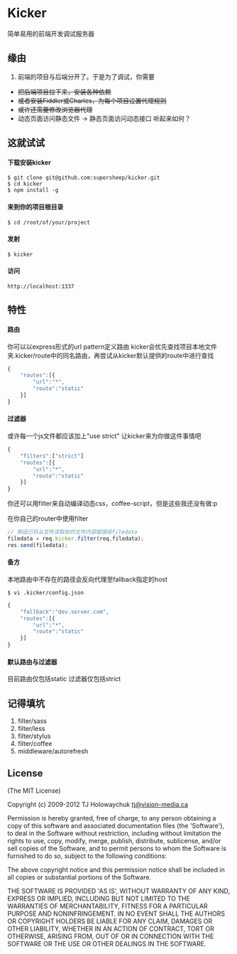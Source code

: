 Kicker
=======
简单易用的前端开发调试服务器


缘由
-----

1. 前端的项目与后端分开了。于是为了调试，你需要

- <del>把后端项目拉下来，安装各种依赖</del>
- <del>或者安装Fiddler或Charles，为每个项目设置代理规则</del>
- <del>或许还需要修改浏览器代理</del>
- 动态页面访问静态文件 -> 静态页面访问动态接口 听起来如何？


这就试试
--------



#### 下载安装kicker
		
	$ git clone git@github.com:supersheep/kicker.git
	$ cd kicker
	$ npm install -g
		

#### 来到你的项目根目录

	$ cd /root/of/your/project
	
#### 发射

	$ kicker
	
#### 访问
	
	http://localhost:1337


特性
------


#### 路由


你可以以express形式的url pattern定义路由
kicker会优先查找项目本地文件夹.kicker/route中的同名路由，再尝试从kicker默认提供的route中进行查找
	
```js
{
	"routes":[{
		"url":"*",
		"route":"static"
	}]
}
```	

#### 过滤器

或许每一个js文件都应该加上"use strict"
让kicker来为你做这件事情吧

```js
{
	"filters":["strict"]
	"routes":[{
		"url":"*",
		"route":"static"
	}]
}
```

你还可以用filter来自动编译动态css，coffee-script，但是这些我还没有做:p

在你自己的router中使用filter

```js
// 假设已将从文件读取到的文件内容赋值给filedata
filedata = req.kicker.filter(req,filedata);
res.send(filedata);
```

#### 备方
	
本地路由中不存在的路径会反向代理至fallback指定的host
	
	$ vi .kicker/config.json
	
```js
{
	"fallback":"dev.server.com",
	"routes":[{
		"url":"*",
		"route":"static"
	}]
}
```
#### 默认路由与过滤器	
	
目前路由仅包括static
过滤器仅包括strict


记得填坑
-------
1. filter/sass
2. filter/less
3. filter/stylus
4. filter/coffee
5. middleware/autorefresh
	
License
---------
(The MIT License)

Copyright (c) 2009-2012 TJ Holowaychuk <tj@vision-media.ca>

Permission is hereby granted, free of charge, to any person obtaining a copy of this software and associated documentation files (the 'Software'), to deal in the Software without restriction, including without limitation the rights to use, copy, modify, merge, publish, distribute, sublicense, and/or sell copies of the Software, and to permit persons to whom the Software is furnished to do so, subject to the following conditions:

The above copyright notice and this permission notice shall be included in all copies or substantial portions of the Software.

THE SOFTWARE IS PROVIDED 'AS IS', WITHOUT WARRANTY OF ANY KIND, EXPRESS OR IMPLIED, INCLUDING BUT NOT LIMITED TO THE WARRANTIES OF MERCHANTABILITY, FITNESS FOR A PARTICULAR PURPOSE AND NONINFRINGEMENT. IN NO EVENT SHALL THE AUTHORS OR COPYRIGHT HOLDERS BE LIABLE FOR ANY CLAIM, DAMAGES OR OTHER LIABILITY, WHETHER IN AN ACTION OF CONTRACT, TORT OR OTHERWISE, ARISING FROM, OUT OF OR IN CONNECTION WITH THE SOFTWARE OR THE USE OR OTHER DEALINGS IN THE SOFTWARE.

